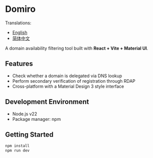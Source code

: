 # Domiro

Translations:
- [English](README.md)
- [简体中文](README.zh-Hans.md)

A domain availability filtering tool built with **React + Vite + Material UI**.

## Features

* Check whether a domain is delegated via DNS lookup
* Perform secondary verification of registration through RDAP
* Cross-platform with a Material Design 3 style interface

## Development Environment

* Node.js v22
* Package manager: npm

## Getting Started

```bash
npm install
npm run dev
```